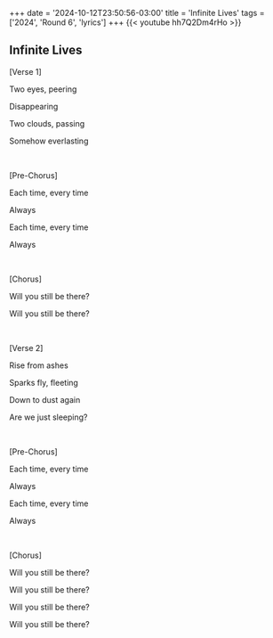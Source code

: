 +++
date = '2024-10-12T23:50:56-03:00'
title = 'Infinite Lives'
tags = ['2024', 'Round 6',  'lyrics']
+++
{{< youtube hh7Q2Dm4rHo >}}

## Infinite Lives

[Verse 1]

Two eyes, peering

Disappearing

Two clouds, passing

Somehow everlasting

&nbsp;

[Pre-Chorus]

Each time, every time

Always

Each time, every time

Always

&nbsp;

[Chorus]

Will you still be there?

Will you still be there?

&nbsp;

[Verse 2]

Rise from ashes

Sparks fly, fleeting

Down to dust again

Are we just sleeping?

&nbsp;

[Pre-Chorus]

Each time, every time

Always

Each time, every time

Always

&nbsp;

[Chorus]

Will you still be there?

Will you still be there?

Will you still be there?

Will you still be there?